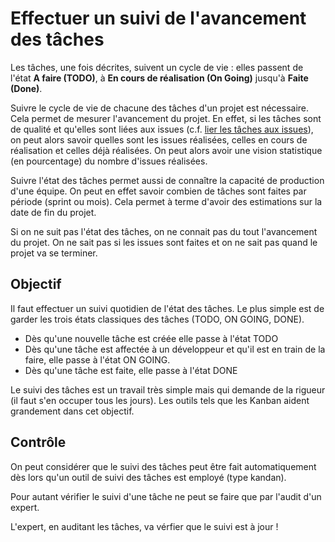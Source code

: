 Effectuer un suivi de l'avancement des tâches
=============================================

Les tâches, une fois décrites, suivent un cycle de vie : elles passent de l'état **A faire (TODO)**, à **En cours de réalisation (On Going)** jusqu'à **Faite (Done)**.

Suivre le cycle de vie de chacune des tâches d'un projet est nécessaire. Cela permet de mesurer l'avancement du projet. En effet, si les tâches sont de qualité et qu'elles sont liées aux issues (c.f. [lier les tâches aux issues](lier.md)), on peut alors savoir quelles sont les issues réalisées, celles en cours de réalisation et celles déjà réalisées. On peut alors avoir une vision statistique (en pourcentage) du nombre d'issues réalisées.

Suivre l'état des tâches permet aussi de connaître la capacité de production d'une équipe. On peut en effet savoir combien de tâches sont faites par période (sprint ou mois). Cela permet à terme d'avoir des estimations sur la date de fin du projet.

Si on ne suit pas l'état des tâches, on ne connait pas du tout l'avancement du projet. On ne sait pas si les issues sont faites et on ne sait pas quand le projet va se terminer.

Objectif
--------

Il faut effectuer un suivi quotidien de l'état des tâches. Le plus simple est de garder les trois états classiques des tâches (TODO, ON GOING, DONE).

* Dès qu'une nouvelle tâche est créée elle passe à l'état TODO
* Dès qu'une tâche est affectée à un développeur et qu'il est en train de la faire, elle passe à l'état ON GOING.
* Dès qu'une tâche est faite, elle passe à l'état DONE

Le suivi des tâches est un travail très simple mais qui demande de la rigueur (il faut s'en occuper tous les jours). Les outils tels que les Kanban aident grandement dans cet objectif.

Contrôle
--------

On peut considérer que le suivi des tâches peut être fait automatiquement dès lors qu'un outil de suivi des tâches est employé (type kandan).

Pour autant vérifier le suivi d'une tâche ne peut se faire que par l'audit d'un expert.

L'expert, en auditant les tâches, va vérfier que le suivi est à jour !
